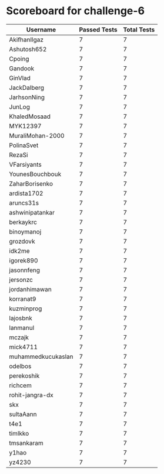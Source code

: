 # Scoreboard for challenge-6
| Username   | Passed Tests | Total Tests |
|------------|--------------|-------------|
| AkifhanIlgaz | 7 | 7 |
| Ashutosh652 | 7 | 7 |
| Cpoing | 7 | 7 |
| Gandook | 7 | 7 |
| GinVlad | 7 | 7 |
| JackDalberg | 7 | 7 |
| JarhsonNing | 7 | 7 |
| JunLog | 7 | 7 |
| KhaledMosaad | 7 | 7 |
| MYK12397 | 7 | 7 |
| MuraliMohan-2000 | 7 | 7 |
| PolinaSvet | 7 | 7 |
| RezaSi | 7 | 7 |
| VFarsiyants | 7 | 7 |
| YounesBouchbouk | 7 | 7 |
| ZaharBorisenko | 7 | 7 |
| ardista1702 | 7 | 7 |
| aruncs31s | 7 | 7 |
| ashwinipatankar | 7 | 7 |
| berkaykrc | 7 | 7 |
| binoymanoj | 7 | 7 |
| grozdovk | 7 | 7 |
| idk2me | 7 | 7 |
| igorek890 | 7 | 7 |
| jasonnfeng | 7 | 7 |
| jersonzc | 7 | 7 |
| jordanhimawan | 7 | 7 |
| korranat9 | 7 | 7 |
| kuzminprog | 7 | 7 |
| lajosbnk | 7 | 7 |
| lanmanul | 7 | 7 |
| mczajk | 7 | 7 |
| mick4711 | 7 | 7 |
| muhammedkucukaslan | 7 | 7 |
| odelbos | 7 | 7 |
| perekoshik | 7 | 7 |
| richcem | 7 | 7 |
| rohit-jangra-dx | 7 | 7 |
| skx | 7 | 7 |
| sultaAann | 7 | 7 |
| t4e1 | 7 | 7 |
| timlkko | 7 | 7 |
| tmsankaram | 7 | 7 |
| y1hao | 7 | 7 |
| yz4230 | 7 | 7 |
